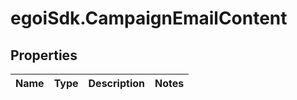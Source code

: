# egoiSdk.CampaignEmailContent

## Properties
Name | Type | Description | Notes
------------ | ------------- | ------------- | -------------


